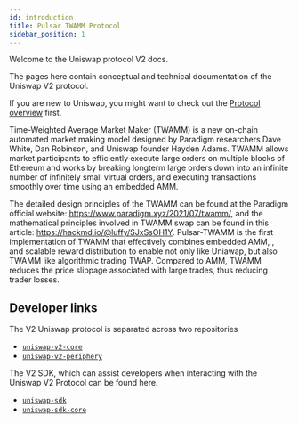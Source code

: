 ```yaml
---
id: introduction
title: Pulsar TWAMM Protocol
sidebar_position: 1
---
```


Welcome to the Uniswap protocol V2 docs.

The pages here contain conceptual and technical documentation of the Uniswap V2 protocol.

If you are new to Uniswap, you might want to check out the [Protocol overview](../V2/concepts/protocol-overview/how-uniswap-works) first.

Time-Weighted Average Market Maker (TWAMM) is a new on-chain automated market making model designed by Paradigm researchers Dave White, Dan Robinson, and Uniswap founder Hayden Adams. TWAMM allows market participants to efficiently execute large orders on multiple blocks of Ethereum and works by breaking longterm large orders down into an infinite number of infinitely small virtual orders, and executing transactions smoothly over time using an embedded AMM.

The detailed design principles of the TWAMM can be found at the Paradigm official website: <https://www.paradigm.xyz/2021/07/twamm/>, and the mathematical principles involved in TWAMM swap can be found in this article: <https://hackmd.io/@luffy/SJxSsOH1Y>.
Pulsar-TWAMM is the first implementation of TWAMM that effectively combines embedded AMM, , and scalable reward distribution to enable not only like Uniawap, but also TWAMM like algorithmic trading TWAP. Compared to AMM, TWAMM reduces the price slippage associated with large trades, thus reducing trader losses.

## Developer links

The V2 Uniswap protocol is separated across two repositories

- [`uniswap-v2-core`](https://github.com/Uniswap/uniswap-v2-core)
- [`uniswap-v2-periphery`](https://github.com/Uniswap/uniswap-v2-periphery)

The V2 SDK, which can assist developers when interacting with the Uniswap V2 Protocol can be found here.

- [`uniswap-sdk`](https://github.com/Uniswap/uniswap-v2-sdk)
- [`uniswap-sdk-core`](https://github.com/Uniswap/uniswap-sdk-core)
